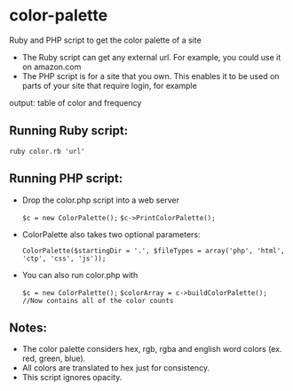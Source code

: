 color-palette
=============

Ruby and PHP script to get the color palette of a site

* The Ruby script can get any external url. For example, you could use it on amazon.com
* The PHP script is for a site that you own. This enables it to be used on parts of your site that require login, for example

output: table of color and frequency

Running Ruby script:
--------------------

    ruby color.rb 'url'

Running PHP script:
-------------------

* Drop the color.php script into a web server

    `$c = new ColorPalette();`
    `$c->PrintColorPalette();`

* ColorPalette also takes two optional parameters:

    `ColorPalette($startingDir = '.', $fileTypes = array('php', 'html', 'ctp', 'css', 'js'));`

* You can also run color.php with

    `$c = new ColorPalette();`
    `$colorArray = c->buildColorPalette(); //Now contains all of the color counts`

Notes:
------

* The color palette considers hex, rgb, rgba and english word colors (ex. red, green, blue).
* All colors are translated to hex just for consistency.
* This script ignores opacity.